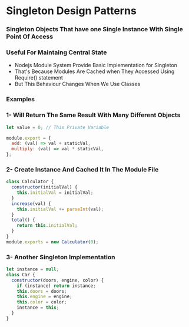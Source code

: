 # Singleton Design Patterns

### Singleton Objects That have one Single Instance With Single Point Of Access

### Useful For Maintaing Central State

- Nodejs Module System Provide Basic Implementation for Singleton
- That's Because Modules Are Cached when They Accessed Using Require() statement
- But This Behaviour Changes When We Use Classes

### Examples

### 1- Will Return The Same Result With Many Different Objects

```javascript
let value = 0; // This Private Variable

module.export = {
  add: (val) => val + staticVal,
  multiply: (val) => val * staticVal,
};
```

### 2- Create Instance And Cached It In The Module File

```javascript
class Calculator {
  constructor(initialVal) {
    this.initialVal = initialVal;
  }
  increase(val) {
    this.initialVal += parseInt(val);
  }
  total() {
    return this.initialVal;
  }
}
module.exports = new Calculator(0);
```

### 3- Another Singleton Implementation

```javascript
let instance = null;
class Car {
  constructor(doors, engine, color) {
    if (instance) return instance;
    this.doors = doors;
    this.engine = engine;
    this.color = color;
    instance = this;
  }
}
```
